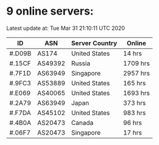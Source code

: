 # 9 online servers:

Latest update at: Tue Mar 31 21:10:11 UTC 2020

| ID | ASN | Server Country | Online |
| -- | --- | -------------- | ------ |
| #.D09B | AS174 | United States | 14 hrs |
| #.15CF | AS49392 | Russia | 1709 hrs |
| #.7F1D | AS63949 | Singapore | 2957 hrs |
| #.9FC3 | AS53889 | United States | 165 hrs |
| #.E069 | AS40065 | United States | 1693 hrs |
| #.2A79 | AS63949 | Japan | 373 hrs |
| #.F7DA | AS45102 | United States | 983 hrs |
| #.4B0A | AS20473 | Canada | 96 hrs |
| #.06F7 | AS20473 | Singapore | 17 hrs |

